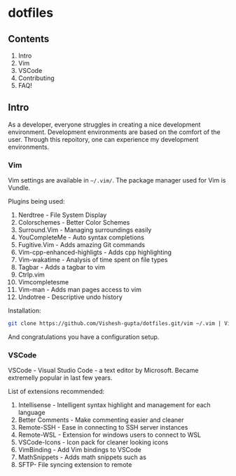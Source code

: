 # dotfiles

## Contents
1. Intro
2. Vim
3. VSCode
4. Contributing
5. FAQ!

## Intro
As a developer, everyone struggles in creating a nice development environment.
Development environments are based on the comfort of the user. Through this 
repoitory, one can experience my development environments.

### Vim

Vim settings are available in `~/.vim/`. The package manager used for Vim is Vundle.

Plugins being used:
1. Nerdtree - File System Display
2. Colorschemes - Better Color Schemes
3. Surround.Vim - Managing surroundings easily
4. YouCompleteMe - Auto syntax completions
5. Fugitive.Vim - Adds amazing Git commands
6. Vim-cpp-enhanced-highligts - Adds cpp highlighting
7. Vim-wakatime - Analysis of time spent on file types
8. Tagbar - Adds a tagbar to vim
9. Ctrlp.vim
10. Vimcompletesme
11. Vim-man - Adds man pages access to vim
12. Undotree - Descriptive undo history

Installation:
```sh
git clone https://github.com/Vishesh-gupta/dotfiles.git/vim ~/.vim | Vi +PluginInstall +qall
```
And congratulations you have a configuration setup.


### VSCode
VSCode - Visual Studio Code - a text editor by Microsoft. Became extremelly popular in last few years. 

List of extensions recommended:
1. Intellisense - Intelligent syntax highlight and management for each language
2. Better Comments - Make commenting easier and cleaner
3. Remote-SSH - Ease in connecting to SSH server instances
4. Remote-WSL - Extension for windows users to connect to WSL
5. VSCode-Icons - Icon pack for cleaner looking icons
6. VimBinding - Add Vim bindings to VSCode
7. MathSnippets - Adds math snippets such as
8. SFTP- File syncing extension to remote


